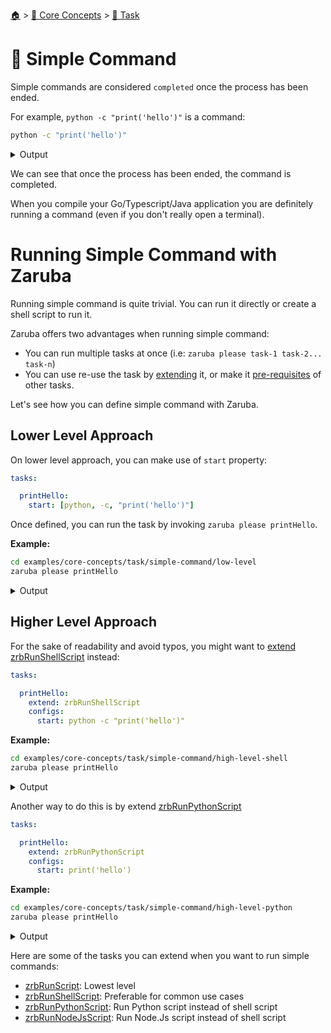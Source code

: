 <!--startTocHeader-->
[🏠](../../README.md) > [🧠 Core Concepts](../README.md) > [🔨 Task](README.md)
# 🥛 Simple Command
<!--endTocHeader-->

Simple commands are considered `completed` once the process has been ended.

For example, `python -c "print('hello')"` is a command:

<!--startCode-->
```bash
python -c "print('hello')"
```
 
<details>
<summary>Output</summary>
 
```````
hello
```````
</details>
<!--endCode-->

We can see that once the process has been ended, the command is completed.

When you compile your Go/Typescript/Java application you are definitely running a command (even if you don't really open a terminal).

# Running Simple Command with Zaruba

Running simple command is quite trivial. You can run it directly or create a shell script to run it.

Zaruba offers two advantages when running simple command:

* You can run multiple tasks at once (i.e: `zaruba please task-1 task-2... task-n`)
* You can use re-use the task by [extending](./extend-task.md) it, or make it [pre-requisites](./define-task-dependencies.md) of other tasks.

Let's see how you can define simple command with Zaruba.

## Lower Level Approach

On lower level approach, you can make use of `start` property:

```yaml
tasks:

  printHello:
    start: [python, -c, "print('hello')"]
```

Once defined, you can run the task by invoking `zaruba please printHello`.

__Example:__

<!--startCode-->
```bash
cd examples/core-concepts/task/simple-command/low-level
zaruba please printHello
```
 
<details>
<summary>Output</summary>
 
```````
💀 🔎 Job Starting...
         Elapsed Time: 1.205µs
         Current Time: 21:56:24
💀 🏁 Run 🍏 'printHello' command on /home/gofrendi/zaruba/docs/examples/core-concepts/task/simple-command/low-level
💀    🚀 printHello           🍏 21:56:24.415 hello
💀 🎉 Successfully running 🍏 'printHello' command
💀 🔎 Job Running...
         Elapsed Time: 113.096583ms
         Current Time: 21:56:24
💀 🎉 🎉🎉🎉🎉🎉🎉🎉🎉🎉🎉🎉
💀 🎉 Job Complete!!! 🎉🎉🎉
💀 🔥 Terminating
💀 🔎 Job Ended...
         Elapsed Time: 224.64449ms
         Current Time: 21:56:24
zaruba please printHello
```````
</details>
<!--endCode-->

## Higher Level Approach

For the sake of readability and avoid typos, you might want to [extend](./extend-task.md) [zrbRunShellScript](../../core-tasks/zrb-run-shell-script.md) instead:

```yaml
tasks:

  printHello:
    extend: zrbRunShellScript
    configs:
      start: python -c "print('hello')"
```

__Example:__

<!--startCode-->
```bash
cd examples/core-concepts/task/simple-command/high-level-shell
zaruba please printHello
```
 
<details>
<summary>Output</summary>
 
```````
💀 🔎 Job Starting...
         Elapsed Time: 1.316µs
         Current Time: 21:56:24
💀 🏁 Run 🍏 'printHello' command on /home/gofrendi/zaruba/docs/examples/core-concepts/task/simple-command/high-level-shell
💀    🚀 printHello           🍏 21:56:24.794 hello
💀 🎉 Successfully running 🍏 'printHello' command
💀 🔎 Job Running...
         Elapsed Time: 115.817268ms
         Current Time: 21:56:24
💀 🎉 🎉🎉🎉🎉🎉🎉🎉🎉🎉🎉🎉
💀 🎉 Job Complete!!! 🎉🎉🎉
💀 🔥 Terminating
💀 🔎 Job Ended...
         Elapsed Time: 317.431709ms
         Current Time: 21:56:25
zaruba please printHello
```````
</details>
<!--endCode-->


Another way to do this is by extend [zrbRunPythonScript](../../core-tasks/zrb-run-python-script.md)

```yaml
tasks:

  printHello:
    extend: zrbRunPythonScript
    configs:
      start: print('hello')
```

__Example:__

<!--startCode-->
```bash
cd examples/core-concepts/task/simple-command/high-level-python
zaruba please printHello
```
 
<details>
<summary>Output</summary>
 
```````
💀 🔎 Job Starting...
         Elapsed Time: 1.314µs
         Current Time: 21:56:25
💀 🏁 Run 🍏 'printHello' command on /home/gofrendi/zaruba/docs/examples/core-concepts/task/simple-command/high-level-python
💀    🚀 printHello           🍏 21:56:25.265 hello
💀 🎉 Successfully running 🍏 'printHello' command
💀 🔎 Job Running...
         Elapsed Time: 114.65118ms
         Current Time: 21:56:25
💀 🎉 🎉🎉🎉🎉🎉🎉🎉🎉🎉🎉🎉
💀 🎉 Job Complete!!! 🎉🎉🎉
💀 🔥 Terminating
💀 🔎 Job Ended...
         Elapsed Time: 316.328477ms
         Current Time: 21:56:25
zaruba please printHello
```````
</details>
<!--endCode-->


Here are some of the tasks you can extend when you want to run simple commands:

* [zrbRunScript](../../core-tasks/zrb-run-script.md): Lowest level
* [zrbRunShellScript](../../core-tasks/zrb-run-shell-script.md): Preferable for common use cases
* [zrbRunPythonScript](../../core-tasks/zrb-run-python-script.md): Run Python script instead of shell script
* [zrbRunNodeJsScript](../../core-tasks/zrb-run-node-js-script.md): Run Node.Js script instead of shell script

<!--startTocSubTopic-->
<!--endTocSubTopic-->
